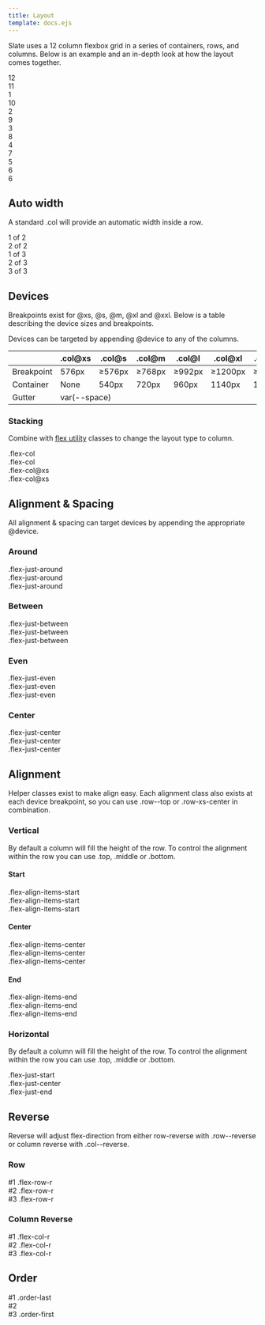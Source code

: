 ```yaml
---
title: Layout
template: docs.ejs
---
```


<p>Slate uses a 12 column flexbox grid in a series of containers, rows, and columns. Below is an example and an in-depth look at how the layout comes together.</p>
                
<div class="docs-example">
<div class="container">
<div class="row">
<div class="col-12">
12
</div>
</div>
<div class="row">
<div class="col-11">
11
</div>
<div class="col-1">
1
</div>
</div>
<div class="row">
<div class="col-10">
10
</div>
<div class="col-2">
2
</div>
</div>
<div class="row">
<div class="col-9">
9
</div>
<div class="col-3">
3
</div>
</div>
<div class="row">
<div class="col-8">
8
</div>
<div class="col-4">
4
</div>
</div>
<div class="row">
<div class="col-7">
7
</div>
<div class="col-5">
5
</div>
</div>
<div class="row">
<div class="col-6">
6
</div>
<div class="col-6">
6
</div>
</div>
</div>
</div>

<h2>Auto width</h2>

<p>A standard .col will provide an automatic width inside a row.</p>

<div class="docs-example layout-grid-example">
<div class="container">
<div class="row">
<div class="col">
1 of 2
</div>
<div class="col">
2 of 2
</div>
</div>
<div class="row">
<div class="col">
1 of 3
</div>
<div class="col">
2 of 3
</div>
<div class="col">
3 of 3
</div>
</div>
</div>
</div>

<h2>Devices</h2>

<p>Breakpoints exist for @xs, @s, @m, @xl and @xxl. Below is a table describing the device sizes and breakpoints.</p>

<p>Devices can be targeted by appending @device to any of the columns.</p>

<div class="responsive-table">
<table class="table">
<thead>
<tr>
<th></th>
<th>.col@xs</th>
<th>.col@s</th>
<th>.col@m</th>
<th>.col@l</th>
<th>.col@xl</th>
<th>.col@xxl</th>
</tr>
</thead>
<tbody>
<tr>
<td>Breakpoint</td>
<td>576px</td>
<td>≥576px</td>
<td>≥768px</td>
<td>≥992px</td>
<td>≥1200px</td>
<td>≥1800px</td>
</tr>
<tr>
<td>Container</td>
<td>None</td>
<td>540px</td>
<td>720px</td>
<td>960px</td>
<td>1140px</td>
<td>1640px</td>
</tr>
<tr>
<td>Gutter</td>
<td colspan="6">var(--space)</td>
</tr>
</thead>
</table>
</div>

<h3>Stacking</h3>

<p>Combine with <a href="docs_utility.html#flex">flex utility</a> classes to change the layout type to column.</p>

<div class="docs-example layout-grid-example">
<div class="container">
<div class="row flex-col">
<div class="col">
.flex-col
</div>
<div class="col">
.flex-col
</div>
</div>
<div class="row flex-col@xs">
<div class="col">
.flex-col@xs
</div>
<div class="col">
.flex-col@xs
</div>
</div>
</div>
</div>

<h2>Alignment &amp; Spacing</h2>

<p>All alignment &amp; spacing can target devices by appending the appropriate @device.</p>

<h3>Around</h3>
<div class="docs-example layout-grid-example">
<div class="container">
<div class="row flex-just-around">
<div class="col-3">
.flex-just-around
</div>
<div class="col-3">
.flex-just-around
</div>
<div class="col-3">
.flex-just-around
</div>
</div>
</div>
</div>
<h3>Between</h3>
<div class="docs-example layout-grid-example">
<div class="container">
<div class="row flex-just-between">
<div class="col-3">
.flex-just-between
</div>
<div class="col-3">
.flex-just-between
</div>
<div class="col-3">
.flex-just-between
</div>
</div>
</div>
</div>
<h3>Even</h3>
<div class="docs-example layout-grid-example">
<div class="container">
<div class="row flex-just-even">
<div class="col-3">
.flex-just-even
</div>
<div class="col-3">
.flex-just-even
</div>
<div class="col-3">
.flex-just-even
</div>
</div>
</div>
</div>
<h3>Center</h3>
<div class="docs-example layout-grid-example">
<div class="container">
<div class="row flex-just-center">
<div class="col-3">
.flex-just-center
</div>
<div class="col-3">
.flex-just-center
</div>
<div class="col-3">
.flex-just-center
</div>
</div>
</div>
</div>

<h2>Alignment</h2>

<p>Helper classes exist to make align easy. Each alignment class also exists at each device breakpoint, so you can use .row--top or .row-xs-center in combination.</p>

<h3>Vertical</h3>

<p>By default a column will fill the height of the row. To control the alignment within the row you can use .top, .middle or .bottom.</p>

<h4>Start</h4>
<div class="docs-example layout-grid-example">
<div class="container">
<div class="row flex-align-items-start">
<div class="col">
.flex-align-items-start
</div>
<div class="col">
.flex-align-items-start
</div>
<div class="col">
.flex-align-items-start
</div>
</div>
</div>
</div>
<h4>Center</h4>
<div class="docs-example layout-grid-example">
<div class="container my-2">
<div class="row flex-align-items-center">
<div class="col">
.flex-align-items-center
</div>
<div class="col">
.flex-align-items-center
</div>
<div class="col">
.flex-align-items-center
</div>
</div>
</div>
</div>
<h4>End</h4>
<div class="docs-example layout-grid-example">
<div class="container my-2">
<div class="row flex-align-items-end">
<div class="col">
.flex-align-items-end
</div>
<div class="col">
.flex-align-items-end
</div>
<div class="col">
.flex-align-items-end
</div>
</div>
</div>
</div>

<h3>Horizontal</h3>

<p>By default a column will fill the height of the row. To control the alignment within the row you can use .top, .middle or .bottom.</p>

<div class="docs-example layout-grid-example">
<div class="container my-2">
<div class="row flex-just-start">
<div class="col-3">
.flex-just-start
</div>
</div>
<div class="row flex-just-center">
<div class="col-3">
.flex-just-center
</div>
</div>
<div class="row flex-just-end">
<div class="col-3">
.flex-just-end
</div>
</div>
</div>
</div>

<h2>Reverse</h2>

<p>Reverse will adjust flex-direction from either row-reverse with .row--reverse or column reverse with .col--reverse.</p>

<h3>Row</h3>
<div class="docs-example layout-grid-example">
<div class="container">
<div class="row flex-row-r">
<div class="col">
#1 .flex-row-r
</div>
<div class="col">
#2 .flex-row-r
</div>
<div class="col">
#3 .flex-row-r
</div>
</div>
</div>
</div>
<h3>Column Reverse</h3>
<div class="docs-example layout-grid-example">
<div class="container">
<div class="row flex-col-r">
<div class="col">
#1 .flex-col-r
</div>
<div class="col">
#2 .flex-col-r
</div>
<div class="col">
#3 .flex-col-r
</div>
</div>
</div>
</div>

<h2>Order</h2>

<div class="docs-example layout-grid-example">
<div class="container">
<div class="row">
<div class="col-4 order-last">
#1 .order-last
</div>
<div class="col-4">
#2
</div>
<div class="col-4 order-first">
#3 .order-first
</div>
</div>
</div>
</div>
</div>